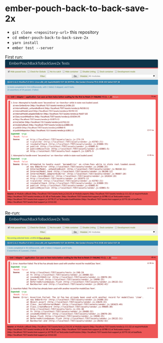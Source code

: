 # ember-pouch-back-to-back-save-2x

* `git clone <repository-url>` this repository
* `cd ember-pouch-back-to-back-save-2x`
* `yarn install`
* `ember test --server`

First run:
![screenshot of first error](./screenshot-1.png)

Re-run:
![screenshot of second error](./screenshot-2.png)
